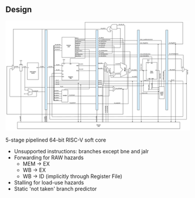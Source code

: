 
## Design

![64-bit RISC-V Core design](./assets/RISCV_25_10_23.png)

5-stage pipelined 64-bit RISC-V soft core
- Unsupported instructions: branches except bne and jalr
- Forwarding for RAW hazards
    - MEM   -> EX
    - WB    -> EX
    - WB    -> ID (implicitly through Register File)
- Stalling for load-use hazards
- Static 'not taken' branch predictor

